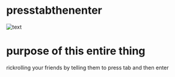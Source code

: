 # presstabthenenter
![text](https://c.tenor.com/Z6gmDPeM6dgAAAAC/dance-moves.gif)
# purpose of this entire thing
rickrolling your friends by telling them to press tab and then enter
